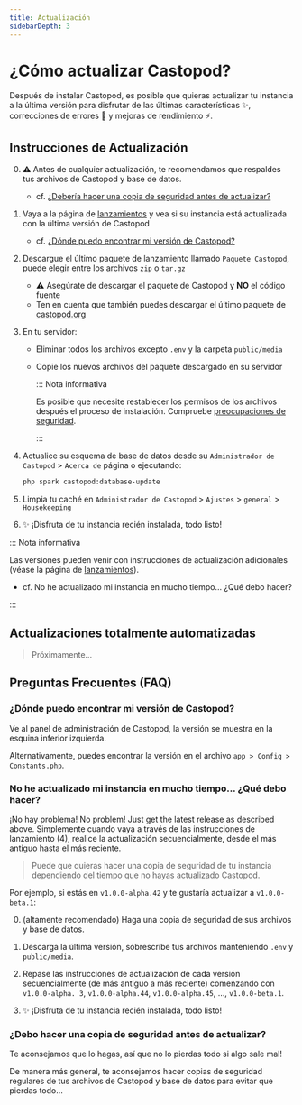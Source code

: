 ```yaml
---
title: Actualización
sidebarDepth: 3
---
```


# ¿Cómo actualizar Castopod?

Después de instalar Castopod, es posible que quieras actualizar tu instancia a
la última versión para disfrutar de las últimas características ✨, correcciones
de errores 🐛 y mejoras de rendimiento ⚡.

## Instrucciones de Actualización

0. ⚠️ Antes de cualquier actualización, te recomendamos que respaldes tus
   archivos de Castopod y base de datos.

   - cf.
     [¿Debería hacer una copia de seguridad antes de actualizar?](#should-i-make-a-backup-before-updating)

1. Vaya a la página de
   [lanzamientos](https://code.castopod.org/adaures/castopod/-/releases) y vea
   si su instancia está actualizada con la última versión de Castopod

   - cf.
     [¿Dónde puedo encontrar mi versión de Castopod?](#where-can-i-find-my-castopod-version)

2. Descargue el último paquete de lanzamiento llamado `Paquete Castopod`, puede
   elegir entre los archivos `zip` o `tar.gz`

   - ⚠️ Asegúrate de descargar el paquete de Castopod y **NO** el código fuente
   - Ten en cuenta que también puedes descargar el último paquete de
     [castopod.org](https://castopod.org/)

3. En tu servidor:

   - Eliminar todos los archivos excepto `.env` y la carpeta `public/media`
   - Copie los nuevos archivos del paquete descargado en su servidor

     ::: Nota informativa

     Es posible que necesite restablecer los permisos de los archivos después el
     proceso de instalación. Compruebe
     [preocupaciones de seguridad](./security.md).

     :::

4. Actualice su esquema de base de datos desde su `Administrador de Castopod` >
   `Acerca de` página o ejecutando:

   ```bash
   php spark castopod:database-update
   ```

5. Limpia tu caché en `Administrador de Castopod` > `Ajustes` > `general` >
   `Housekeeping`
6. ✨ ¡Disfruta de tu instancia recién instalada, todo listo!

::: Nota informativa

Las versiones pueden venir con instrucciones de actualización adicionales (véase
la página de
[lanzamientos](https://code.castopod.org/adaures/castopod/-/releases)).

- cf. No he actualizado mi instancia en mucho tiempo… ¿Qué debo hacer?

:::

## Actualizaciones totalmente automatizadas

> Próximamente...

## Preguntas Frecuentes (FAQ)

### ¿Dónde puedo encontrar mi versión de Castopod?

Ve al panel de administración de Castopod, la versión se muestra en la esquina
inferior izquierda.

Alternativamente, puedes encontrar la versión en el archivo
`app > Config > Constants.php`.

### No he actualizado mi instancia en mucho tiempo… ¿Qué debo hacer?

¡No hay problema! No problem! Just get the latest release as described above.
Simplemente cuando vaya a través de las instrucciones de lanzamiento (4),
realice la actualización secuencialmente, desde el más antiguo hasta el más
reciente.

> Puede que quieras hacer una copia de seguridad de tu instancia dependiendo del
> tiempo que no hayas actualizado Castopod.

Por ejemplo, si estás en `v1.0.0-alpha.42` y te gustaría actualizar a
`v1.0.0-beta.1`:

0. (altamente recomendado) Haga una copia de seguridad de sus archivos y base de
   datos.

1. Descarga la última versión, sobrescribe tus archivos manteniendo `.env` y
   `public/media`.

2. Repase las instrucciones de actualización de cada versión secuencialmente (de
   más antiguo a más reciente) comenzando con `v1.0.0-alpha. 3`,
   `v1.0.0-alpha.44`, `v1.0.0-alpha.45`, …, `v1.0.0-beta.1`.

3. ✨ ¡Disfruta de tu instancia recién instalada, todo listo!

### ¿Debo hacer una copia de seguridad antes de actualizar?

Te aconsejamos que lo hagas, así que no lo pierdas todo si algo sale mal!

De manera más general, te aconsejamos hacer copias de seguridad regulares de tus
archivos de Castopod y base de datos para evitar que pierdas todo…
